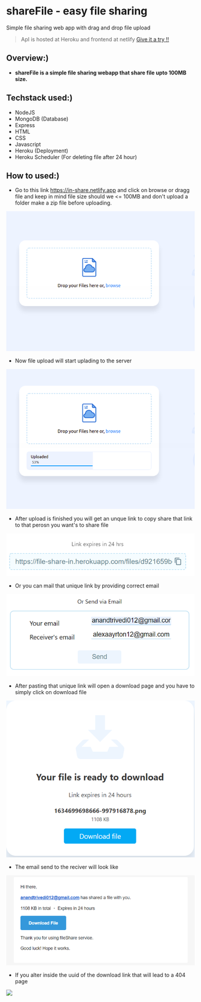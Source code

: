 # shareFile - easy file sharing

Simple file sharing web app with drag and drop file upload

> ApI is hosted at Heroku and frontend at netlify [Give it a try !!](https://in-share.netlify.app/)

## Overview:)

- **shareFile is a simple file sharing webapp that share file upto 100MB size.**

## Techstack used:)

- NodeJS
- MongoDB (Database)
- Express
- HTML
- CSS
- Javascript
- Heroku (Deployment)
- Heroku Scheduler (For deleting file after 24 hour)

## How to used:)

- Go to this link https://in-share.netlify.app and click on browse or dragg file
  and keep in mind file size should we <= 100MB and don't upload a folder make
  a zip file before uploading.

![upload](./ui/in1.png)

- Now file upload will start uplading to the server

![](./ui/in3.png)

- After upload is finished you will get an unque link to copy
  share that link to that perosn you want's to share file

![](./ui/in7.png)

- Or you can mail that unique link by providing correct email

![](./ui/in8.png)

- After pasting that unique link will open a download page and you have to simply click on download file

![](./ui/in4.png)

- The email send to the reciver will look like

![](./ui/in5.png)

- If you alter inside the uuid of the download link that will lead to a 404 page

![](./ui/in6.png)
